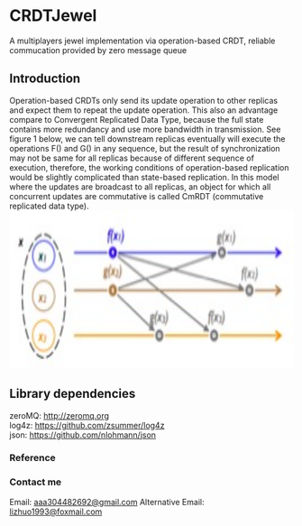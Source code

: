 # CRDTJewel
A multiplayers jewel implementation via operation-based CRDT, reliable commucation provided by zero message queue

## Introduction
Operation-based CRDTs only send its update operation to other replicas and expect them to repeat the update operation. This also an advantage compare to Convergent Replicated Data Type, because the full state contains more redundancy and use more bandwidth in transmission. See figure 1 below, we can tell downstream replicas eventually will execute the operations F() and G() in any sequence, but the result of synchronization may not be same for all replicas because of different sequence of execution, therefore, the working conditions of operation-based replication would be slightly complicated than state-based replication. In this model where the updates are broadcast to all replicas, an object for which all concurrent updates are commutative is called CmRDT (commutative replicated data type).<br>
<img src="https://github.com/ZedLee/CRDTJewel/blob/master/img/WechatIMG2831.jpeg" width="640" height="280" text-align:center></img>

## Library dependencies
zeroMQ: http://zeromq.org<br>
log4z: https://github.com/zsummer/log4z<br>
json: https://github.com/nlohmann/json<br>

### Reference

### Contact me 
Email: aaa304482692@gmail.com
Alternative Email: lizhuo1993@foxmail.com